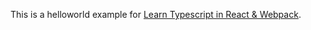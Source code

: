 This is a helloworld example for [Learn Typescript in React & Webpack](https://www.typescriptlang.org/docs/handbook/react-&-webpack.html).